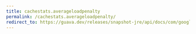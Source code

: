```yaml
---
title: cachestats.averageloadpenalty
permalink: /cachestats.averageloadpenalty/
redirect_to: https://guava.dev/releases/snapshot-jre/api/docs/com/google/common/cache/CacheStats.html#averageLoadPenalty--
---
```

